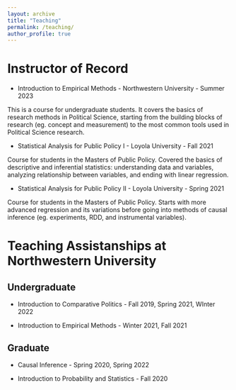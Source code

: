 ```yaml
---
layout: archive
title: "Teaching"
permalink: /teaching/
author_profile: true
---
```


# Instructor of Record  

- Introduction to Empirical Methods - Northwestern University - Summer 2023

This is a course for undergraduate students. It covers the basics of research methods in Political Science, starting from the building blocks of research (eg. concept and measurement) to the most common tools used in Political Science research.


- Statistical Analysis for Public Policy I - Loyola University - Fall 2021

Course for students in the Masters of Public Policy. Covered the basics of descriptive and inferential statistics: understanding data and variables, analyzing relationship between variables, and ending with linear regression. 

- Statistical Analysis for Public Policy II - Loyola University - Spring 2021 

Course for students in the Masters of Public Policy. Starts with more advanced regression and its variations before going into methods of causal inference (eg. experiments, RDD, and instrumental variables). 


# Teaching Assistanships at Northwestern University 


## Undergraduate 

- Introduction to Comparative Politics - Fall 2019, Spring 2021, WInter 2022

- Introduction to Empirical Methods - Winter 2021, Fall 2021

## Graduate 

- Causal Inference  - Spring 2020, Spring 2022

- Introduction to Probability and Statistics  - Fall 2020 




